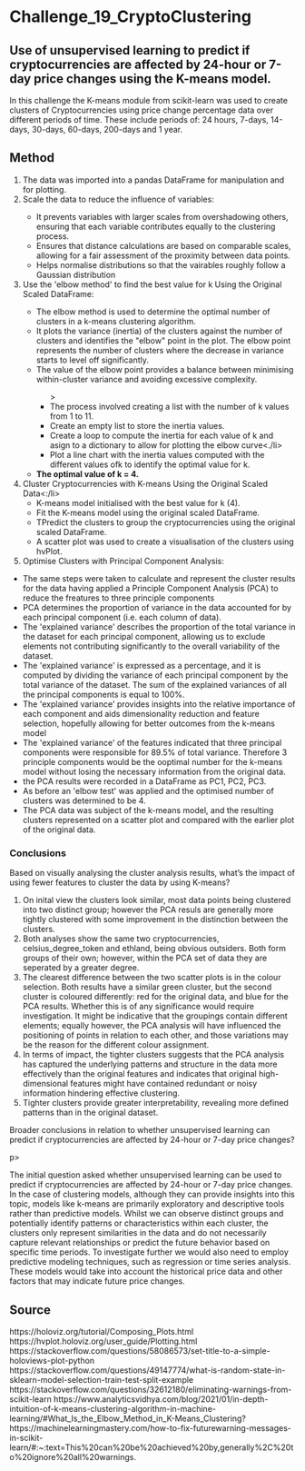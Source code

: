 # Challenge_19_CryptoClustering

<p><h2>Use of unsupervised learning to predict if cryptocurrencies are affected by 24-hour or 7-day price changes using the K-means model.</h2></p>

<p>In this challenge the K-means module from scikit-learn was used to create clusters of Cryptocurrencies using price change percentage data over different periods of time. These include periods of: 24 hours, 7-days, 14-days, 30-days, 60-days, 200-days and 1 year.</p>

<h2>Method</h2><ol>
<li>The data was imported into a pandas DataFrame for manipulation and for plotting.</li>

<li>Scale the data to reduce the influence of variables:</li><ul>
<li>It prevents variables with larger scales from overshadowing others, ensuring that each variable contributes equally to the clustering process.</li>
<li>Ensures that distance calculations are based on comparable scales, allowing for a fair assessment of the proximity between data points.</li>
<li>Helps normalise distributions so that the vairables roughly follow a Gaussian distribution</li></ul>

<li>Use the 'elbow method' to find the best value for k Using the Original Scaled DataFrame:</li><ul>
<li>The elbow method is used to determine the optimal number of clusters in a k-means clustering algorithm.</li>
<li>It plots the variance (inertia) of the clusters against the number of clusters and identifies the "elbow" point in the plot. The elbow point represents the number of clusters where the decrease in variance starts to level off significantly.</li>
<li>The value of the elbow point provides a balance between minimising within-cluster variance and avoiding excessive complexity.</li><ul>>
<li>The process involved creating a list with the number of k values from 1 to 11.</li>
<li>Create an empty list to store the inertia values.</li>
<li>Create a loop to compute the inertia for each value of k and asign to a dictionary to allow for plotting the elbow curve<./li>
<li>Plot a line chart with the inertia values computed with the different values ofk to identify the optimal value for k.</li></ul>
<li><b>The optimal value of k = 4.</b></li></ul>

<li>Cluster Cryptocurrencies with K-means Using the Original Scaled Data<:/li><ul>
<li>K-means model initialised with the best value for k (4).</li>
<li>Fit the K-means model using the original scaled DataFrame.</li>
<li>TPredict the clusters to group the cryptocurrencies using the original scaled DataFrame.</li>
<li>A scatter plot was used to create a visualisation of the clusters using hvPlot.</li></ul>

<li>Optimise Clusters with Principal Component Analysis:</li></ol><ul>
<li>The same steps were taken to calculate and represent the cluster results for the data having applied a Principle Component Analysis (PCA) to reduce the freatures to three principle components</li>
<li>PCA determines the proportion of variance in the data accounted for by each principal component (i.e. each column of data).</li>
<li>The 'explained variance' describes the proportion of the total variance in the dataset for each principal component, allowing us to exclude elements not contributing significantly to the overall variability of the dataset.</li>
<li>The 'explained variance' is expressed as a percentage, and it is computed by dividing the variance of each principal component by the total variance of the dataset. The sum of the explained variances of all the principal components is equal to 100%.</li>
<li>The 'explained variance' provides insights into the relative importance of each component and aids dimensionality reduction and feature selection, hopefully allowing for better outcomes from the k-means model</li>
<li>The 'explained variance' of the features indicated that three principal components were responsible for 89.5% of total variance. Therefore 3 principle components would be the ooptimal number for the k-means model without losing the necessary information from the original data.</li>
<li>the PCA results were recorded in a DataFrame as PC1, PC2, PC3.
<li>As before an 'elbow test' was applied and the optimised number of clusters was determined to be 4.</li>
<li>The PCA data was subject of the k-means model, and the resulting clusters represented on a scatter plot and compared with the earlier plot of the original data.</li></ul>

<h3>Conclusions</h3>
<p>Based on visually analysing the cluster analysis results, what’s the impact of using fewer features to cluster the data by using K-means?</p><ol>
<li>On inital view the clusters look similar, most data points being clustered into two distinct group; however the PCA resuls are generally more tightly clustered with some improvement in the distinction between the clusters. </li>
<li>Both analyses show the same two cryptocurrencies, celsius_degree_token and ethland, being obvious outsiders. Both form groups of their own; however, within the PCA set of data they are seperated by a greater degree.</li>
<li>The clearest difference between the two scatter plots is in the colour selection. Both results have a similar green cluster, but the second cluster is coloured differently: red for the original data, and blue for the PCA results. Whether this is of any significance would require investigation. It might be indicative that the groupings contain different elements; equally however, the PCA analysis will have influenced the positioning of points in relation to each other, and those variations may be the reason for the different colour assignment.</li>
<li>In terms of impact, the tighter clusters suggests that the PCA analysis has captured the underlying patterns and structure in the data more effectively than the original features and indicates that original high-dimensional features might have contained redundant or noisy information hindering effective clustering.</li>
<li>Tighter clusters provide greater interpretability, revealing more defined patterns than in the original dataset.</li></ol>

<p>Broader conclusions in relation to whether unsupervised learning can predict if cryptocurrencies are affected by 24-hour or 7-day price changes?</p>p>
<p>The initial question asked whether unsupervised learning can be used to predict if cryptocurrencies are affected by 24-hour or 7-day price changes. In the case of clustering models, although they can provide insights into this topic, models like k-means are primarily exploratory and descriptive tools rather than predictive models.  Whilst we can observe distinct groups and potentially identify  patterns or characteristics within each cluster, the clusters only represent similarities in the data and do not necessarily capture relevant relationships or predict the future behavior based on specific time periods. To investigate further we would also need to employ predictive modeling techniques, such as regression or time series analysis. These models would take into account the historical price data and other factors that may indicate future price changes.</p>

<h2>Source</h2>
https://holoviz.org/tutorial/Composing_Plots.html
https://hvplot.holoviz.org/user_guide/Plotting.html
https://stackoverflow.com/questions/58086573/set-title-to-a-simple-holoviews-plot-python
https://stackoverflow.com/questions/49147774/what-is-random-state-in-sklearn-model-selection-train-test-split-example
https://stackoverflow.com/questions/32612180/eliminating-warnings-from-scikit-learn
https://www.analyticsvidhya.com/blog/2021/01/in-depth-intuition-of-k-means-clustering-algorithm-in-machine-learning/#What_Is_the_Elbow_Method_in_K-Means_Clustering?
https://machinelearningmastery.com/how-to-fix-futurewarning-messages-in-scikit-learn/#:~:text=This%20can%20be%20achieved%20by,generally%2C%20to%20ignore%20all%20warnings.
